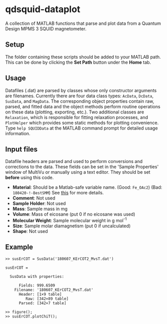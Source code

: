 # qdsquid-dataplot
A collection of MATLAB functions that parse and plot data from a Quantum Design MPMS 3 SQUID magnetometer.

## Setup
The folder containing these scripts should be added to your MATLAB path. This can be done by clicking the **Set Path** button under the **Home** tab.

## Usage
Datafiles (.dat) are parsed by classes whose only constructor arguments are filenames. Currently there are four data class types: `AcData`, `DcData`, `SusData`, and `MagData`. The corresponding object properties contain raw, parsed, and fitted data and the object methods perform routine operations on these data (plotting, exporting, etc.). Two additional classes are `Relaxation`, which is responsible for fitting relaxation processes, and `PlotHelper` which provides some static methods for plotting convenience. Type `help SQUIDData` at the MATLAB command prompt for detailed usage information.

## Input files
Datafile headers are parsed and used to perform conversions and corrections to the data. These fields can be set in the 'Sample Properties' window of MultiVu or manually using a text editor. They should be set **before** using this code.

* **Material**: Should be a Matlab-safe variable name. (Good: `Fe_OAc2`) (Bad: `180420-!-BestSMM`) 
See [this](https://www.mathworks.com/help/matlab/matlab_prog/variable-names.html) for more details.
* **Comment**: Not used
* **Sample Holder**: Not used
* **Mass**: Sample mass in mg
* **Volume**: Mass of eicosane (put 0 if no eicosane was used)
* **Molecular Weight**: Sample molecular weight in g mol<sup>-1</sup>
* **Size**: Sample molar diamagnetism (put 0 if uncalculated)
* **Shape**: Not used

## Example
```
>> susErCOT = SusData('180607_KErCOT2_MvsT.dat')

susErCOT = 

  SusData with properties:

      Fields: 999.6509
    Filename: '180607_KErCOT2_MvsT.dat'
      Header: [1×9 table]
         Raw: [342×89 table]
      Parsed: [342×7 table]
        
>> figure();
>> susErCOT.plotChiT();
```